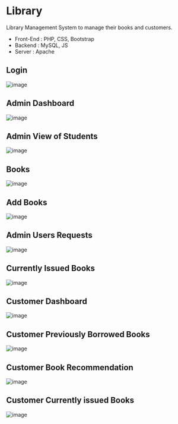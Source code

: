 # Library
Library Management System to manage their books and customers. 

- Front-End : PHP, CSS, Bootstrap
- Backend : MySQL, JS
- Server : Apache

## Login
![image](https://user-images.githubusercontent.com/77526217/116258386-89915900-a792-11eb-91d5-c8a8e76ed514.png)

## Admin Dashboard
![image](https://user-images.githubusercontent.com/77526217/116258533-aa59ae80-a792-11eb-8170-7da864d26d75.png)

## Admin View of Students
![image](https://user-images.githubusercontent.com/77526217/116258779-df660100-a792-11eb-9fca-4a38617ff4e9.png)

## Books
![image](https://user-images.githubusercontent.com/77526217/116258845-ed1b8680-a792-11eb-9a71-956e9fc8e4f3.png)

## Add Books
![image](https://user-images.githubusercontent.com/77526217/116262441-29041b00-a796-11eb-8195-013beae81bd5.png)


## Admin Users Requests
![image](https://user-images.githubusercontent.com/77526217/116258942-0290b080-a793-11eb-86e7-ad0531e45544.png)

## Currently Issued Books
![image](https://user-images.githubusercontent.com/77526217/116260534-649de580-a794-11eb-81db-efa7c05c2c27.png)

## Customer Dashboard
![image](https://user-images.githubusercontent.com/77526217/116260671-84cda480-a794-11eb-81bc-cb7f2393046e.png)

## Customer Previously Borrowed Books
![image](https://user-images.githubusercontent.com/77526217/116260811-a9c21780-a794-11eb-8d94-8f5b128ebd24.png)

## Customer Book Recommendation
![image](https://user-images.githubusercontent.com/77526217/116260883-bba3ba80-a794-11eb-9745-58482deffe6c.png)

## Customer Currently issued Books
![image](https://user-images.githubusercontent.com/77526217/116261235-10473580-a795-11eb-9645-3b477c8d3ef9.png)






